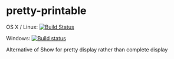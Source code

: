 # pretty-printable

OS X / Linux: [![Build Status](https://travis-ci.org/unitb/pretty-printable.svg?branch=master)](https://travis-ci.org/unitb/pretty-printable)

Windows: [![Build status](https://ci.appveyor.com/api/projects/status/vqrat1v7b2kuxto9?svg=true)](https://ci.appveyor.com/project/cipher1024/pretty-printable)

Alternative of Show for pretty display rather than complete display
